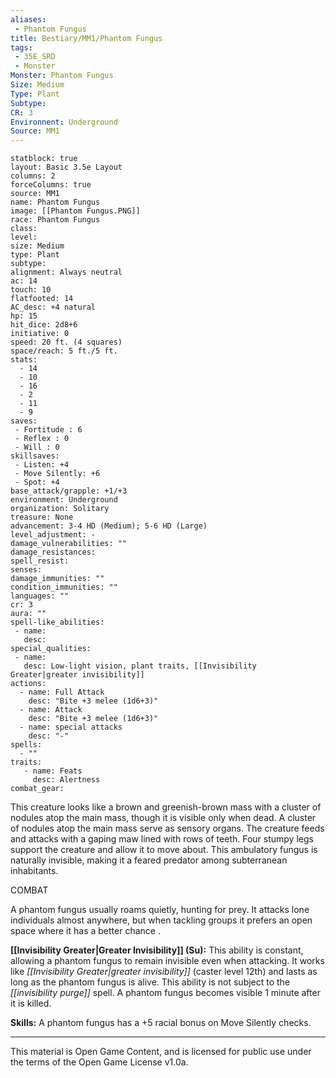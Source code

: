 ```yaml
---
aliases:
 - Phantom Fungus
title: Bestiary/MM1/Phantom Fungus
tags: 
 - 35E_SRD
 - Monster
Monster: Phantom Fungus
Size: Medium
Type: Plant
Subtype: 
CR: 3
Environnent: Underground
Source: MM1
---
```


```statblock
statblock: true
layout: Basic 3.5e Layout
columns: 2
forceColumns: true
source: MM1 
name: Phantom Fungus
image: [[Phantom Fungus.PNG]]
race: Phantom Fungus
class: 
level: 
size: Medium
type: Plant
subtype: 
alignment: Always neutral
ac: 14
touch: 10
flatfooted: 14
AC_desc: +4 natural
hp: 15
hit_dice: 2d8+6
initiative: 0
speed: 20 ft. (4 squares)
space/reach: 5 ft./5 ft.
stats:
  - 14
  - 10
  - 16
  - 2
  - 11
  - 9
saves:
 - Fortitude : 6
 - Reflex : 0
 - Will : 0
skillsaves:
 - Listen: +4
 - Move Silently: +6
 - Spot: +4
base_attack/grapple: +1/+3
environment: Underground
organization: Solitary
treasure: None
advancement: 3-4 HD (Medium); 5-6 HD (Large)
level_adjustment: -
damage_vulnerabilities: ""
damage_resistances: 
spell_resist: 
senses: 
damage_immunities: ""
condition_immunities: ""
languages: ""
cr: 3
aura: ""
spell-like_abilities:
 - name: 
   desc: 
special_qualities:
 - name:
   desc: Low-light vision, plant traits, [[Invisibility Greater|greater invisibility]]
actions:
  - name: Full Attack
    desc: "Bite +3 melee (1d6+3)"
  - name: Attack
    desc: "Bite +3 melee (1d6+3)"
  - name: special attacks
    desc: "-"
spells:
  - ""
traits:
   - name: Feats
     desc: Alertness
combat_gear:  
```


This creature looks like a brown and greenish-brown mass with a cluster of nodules atop the main mass, though it is visible only when dead. A cluster of nodules atop the main mass serve as sensory organs. The creature feeds and attacks with a gaping maw lined with rows of teeth. Four stumpy legs support the creature and allow it to move about. This ambulatory fungus is naturally invisible, making it a feared predator among subterranean inhabitants.

COMBAT

A phantom fungus usually roams quietly, hunting for prey. It attacks lone individuals almost anywhere, but when tackling groups it prefers an open space where it has a better chance .


**[[Invisibility Greater|Greater Invisibility]] (Su):** This ability is constant, allowing a phantom fungus to remain invisible even when attacking. It works like *[[Invisibility Greater|greater invisibility]]* (caster level 12th) and lasts as long as the phantom fungus is alive. This ability is not subject to the *[[invisibility purge]]* spell. A phantom fungus becomes visible 1 minute after it is killed.


**Skills:** A phantom fungus has a +5 racial bonus on Move Silently checks.

---

This material is Open Game Content, and is licensed for public use under the terms of the Open Game License v1.0a.
